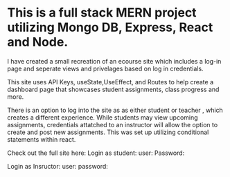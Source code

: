# This is a full stack MERN project utilizing Mongo DB, Express, React and Node. 

I have created a small recreation of an ecourse site which includes a log-in page and seperate views and privelages based on log in credentials.

This site uses API Keys, useState,UseEffect, and Routes to help create a dashboard page that showcases student assignments, class progress and more.

There is an option to log into the site as as either student or teacher , which creates a different experience.
While students may view upcoming assignments, credentials attatched to an instructor will allow the option to create and post new assignments. This was set up utilizing conditional statements within react.


Check out the full site here:
Login as student: 
user:   Password:

Login as Insructor: 
user: password: 
